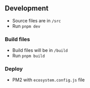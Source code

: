 ## Development
- Source files are in ```/src```
- Run ```pnpm dev```

### Build files
- Build files will be in ```/build```
- Run ```pnpm build```

### Deploy
- PM2 with ```ecosystem.config.js``` file
